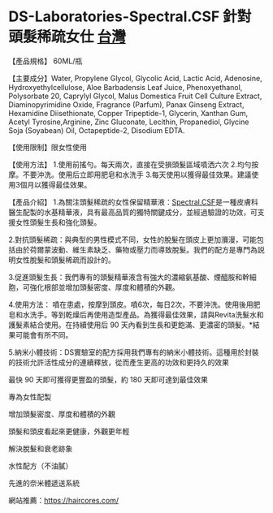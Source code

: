 # DS-Laboratories-Spectral.CSF 針對頭髮稀疏女仕     [台灣](https://haircores.com/)


【產品規格】 60ML/瓶

【主要成分】Water, Propylene Glycol, Glycolic Acid, Lactic Acid, Adeno­sine, Hydroxyethylcellulose, Aloe Barbadensis Leaf Juice, Phenoxyethanol, Polysorbate 20, Caprylyl Glycol, Malus Domestica Fruit Cell Culture Extract, Diaminopyrimidine Oxide, Fragrance (Parfum), Panax Ginseng Extract, Hexamidine Diisethionate, Copper Tripeptide-1, Glycerin, Xanthan Gum, Acetyl Tyrosine,Arginine, Zinc Gluconate, Lecithin, Propanediol, Glycine Soja (Soyabean) Oil, Octapeptide-2, Disodium EDTA.

【使用限制】限女性使用

【使用方法】
1.使用前搖勻。每天兩次，直接在受損頭髮區域噴洒六次
2.均勻按摩。不要沖洗。使用后立即用肥皂和水洗手
3.每天使用以獲得最佳效果。建議使用3個月以獲得最佳效果。

【產品介紹】
1.為關注頭髮稀疏的女性保留精華液：[Spectral.CSF](https://haircores.com/product/spectral-csf-%e9%87%9d%e5%b0%8d%e9%a0%ad%e9%ab%ae%e7%a8%80%e7%96%8f%e5%a5%b3%e4%bb%95-%e3%80%90%e7%be%8e%e5%9c%8b%e4%bb%a3%e8%b3%bc%e3%80%91/)是一種皮膚科醫生配製的水基精華液，具有最高品質的獨特關鍵成分，並經過驗證的功效，可支援女性頭髮生長和強化頭髮。

2.對抗頭髮稀疏：與典型的男性模式不同，女性的脫髮在頭皮上更加瀰漫，可能包括由於荷爾蒙波動、維生素缺乏、藥物或壓力而導致脫髮。我們的配方是專門為説明女性脫髮和頭髮稀疏而設計的。

3.促進頭髮生長：我們專有的頭髮精華液含有強大的濃縮氨基酸、煙醯胺和幹細胞，可強化根部並增加頭髮密度、厚度和體積的外觀。

4.使用方法： 噴在患處，按摩到頭皮。噴6次，每日2次，不要沖洗。使用後用肥皂和水洗手。等到乾燥后再使用造型產品。為獲得最佳效果，請與Revita洗髮水和護髮素結合使用。在持續使用后 90 天內看到生長和更飽滿、更濃密的頭髮。*結果可能會有所不同。

5.納米小體技術：DS實驗室的配方採用我們專有的納米小體技術。這種用於封裝的技術允許活性成分的連續釋放，從而產生更高的功效和更持久的效果

最快 90 天即可獲得更豐盈的頭髮，約 180 天即可達到最佳效果

專為女性配製

增加頭髮密度、厚度和體積的外觀

頭髮和頭皮看起來更健康，外觀更年輕

解決脫髮和衰老跡象

水性配方（不油膩）

先進的奈米體遞送系統


網站推薦：https://haircores.com/
